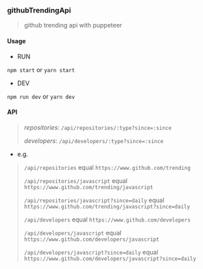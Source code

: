 ### githubTrendingApi

> github trending api with puppeteer

#### Usage

* RUN

`npm start` or `yarn start`

* DEV

`npm run dev` or `yarn dev`

#### API

> *repositories*: `/api/repositories/:type?since=:since`
>
> *developers*: `/api/developers/:type?since=:since`

* e.g.

>
> `/api/repositories` equal `https://www.github.com/trending`
>
> `/api/repositories/javascript` equal `https://www.github.com/trending/javascript`
>
> `/api/repositories/javascript?since=daily` equal `https://www.github.com/trending/javascript?since=daily`
>
> `/api/developers` equal `https://www.github.com/developers`
>
> `/api/developers/javascript` equal `https://www.github.com/developers/javascript`
>
> `/api/developers/javascript?since=daily` equal `https://www.github.com/developers/javascript?since=daily`
